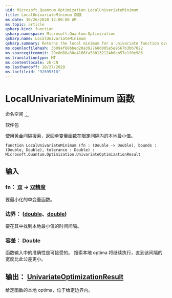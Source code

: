 ```yaml
---
uid: Microsoft.Quantum.Optimization.LocalUnivariateMinimum
title: LocalUnivariateMinimum 函数
ms.date: 10/26/2020 12:00:00 AM
ms.topic: article
qsharp.kind: function
qsharp.namespace: Microsoft.Quantum.Optimization
qsharp.name: LocalUnivariateMinimum
qsharp.summary: Returns the local minimum for a univariate function over a bounded interval, using a golden interval search.
ms.openlocfilehash: 3b09af88bbed20a392768d005e5e9567b3bb7022
ms.sourcegitcommit: 29e0d88a30e4166fa580132124b0eb57e1f0e986
ms.translationtype: MT
ms.contentlocale: zh-CN
ms.lasthandoff: 10/27/2020
ms.locfileid: "92695318"
---
```

# <a name="localunivariateminimum-function"></a>LocalUnivariateMinimum 函数

命名空间 [：](xref:Microsoft.Quantum.Optimization)

软件包 [](https://nuget.org/packages/)


使用黄金间隔搜索，返回单变量函数在限定间隔内的本地最小值。

```qsharp
function LocalUnivariateMinimum (fn : (Double -> Double), bounds : (Double, Double), tolerance : Double) : Microsoft.Quantum.Optimization.UnivariateOptimizationResult
```


## <a name="input"></a>输入

### <a name="fn--double---double"></a>fn： [双](xref:microsoft.quantum.lang-ref.double) -> [双精度](xref:microsoft.quantum.lang-ref.double)

要最小化的单变量函数。


### <a name="bounds--doubledouble"></a>边界： ([double](xref:microsoft.quantum.lang-ref.double)、[double](xref:microsoft.quantum.lang-ref.double)) 

要在其中找到本地最小值的时间间隔。


### <a name="tolerance--double"></a>容差： [Double](xref:microsoft.quantum.lang-ref.double)

函数输入中的准确性是可接受的。
搜索本地 optima 将继续执行，直到该间隔的宽度比此公差更小。



## <a name="output--univariateoptimizationresult"></a>输出： [UnivariateOptimizationResult](xref:Microsoft.Quantum.Optimization.UnivariateOptimizationResult)

给定函数的本地 optima，位于给定边界内。